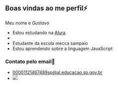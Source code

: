 ## Boas vindas ao me perfil⚡

Meu nome e *Gustavo*

- Estou estudando na [Alura](https://www.alura.com.br)
- 
- Estudante da escola mecca sampaio
- Estou aprendendo sobre a linguagem JavaScript

### Contato pelo email📧
- 00001121467489sp@al.educacao.sp.gov.br
- ![](https://media1.tenor.com/m/4-qFV_oFSe0AAAAC/f%C3%A1bio-santos-caneta.gif)
